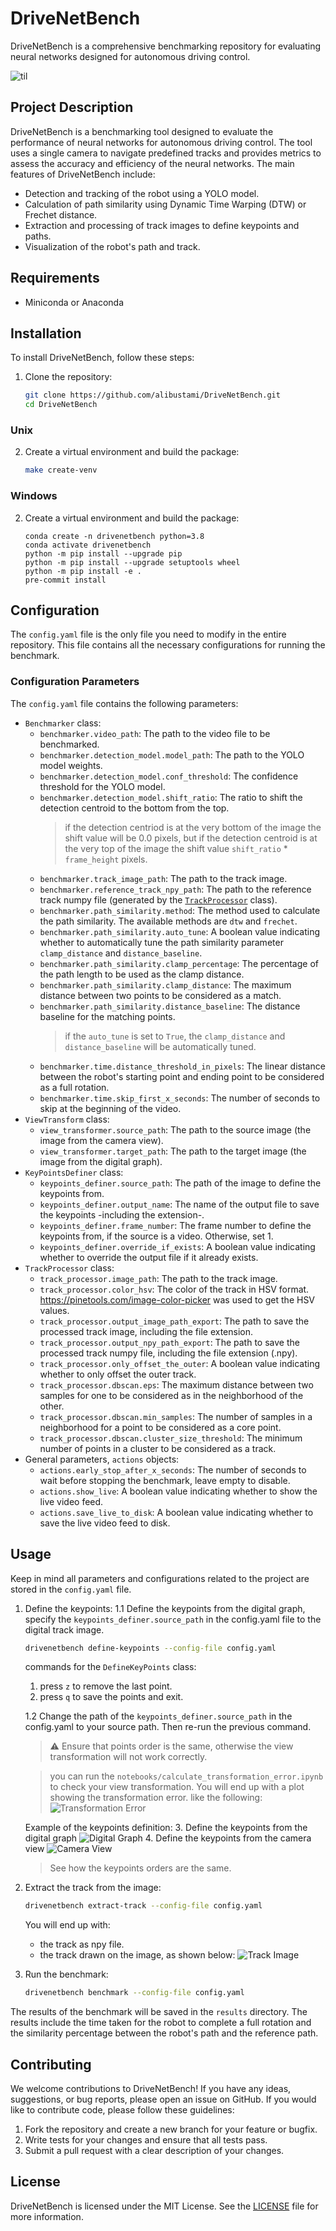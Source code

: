 # DriveNetBench

DriveNetBench is a comprehensive benchmarking repository for evaluating neural networks designed for autonomous driving control.


![til](./assets/bench.gif)

## Project Description

DriveNetBench is a benchmarking tool designed to evaluate the performance of neural networks for autonomous driving control. The tool uses a single camera to navigate predefined tracks and provides metrics to assess the accuracy and efficiency of the neural networks. The main features of DriveNetBench include:

- Detection and tracking of the robot using a YOLO model.
- Calculation of path similarity using Dynamic Time Warping (DTW) or Frechet distance.
- Extraction and processing of track images to define keypoints and paths.
- Visualization of the robot's path and track.

## Requirements

- Miniconda or Anaconda

## Installation

To install DriveNetBench, follow these steps:

1. Clone the repository:
   ```bash
   git clone https://github.com/alibustami/DriveNetBench.git
   cd DriveNetBench
   ```
### Unix
2. Create a virtual environment and build the package:
   ```bash
   make create-venv
   ```

### Windows
2. Create a virtual environment and build the package:
   ```
   conda create -n drivenetbench python=3.8
   conda activate drivenetbench
   python -m pip install --upgrade pip
   python -m pip install --upgrade setuptools wheel
   python -m pip install -e .
   pre-commit install
   ```

## Configuration

The `config.yaml` file is the only file you need to modify in the entire repository. This file contains all the necessary configurations for running the benchmark.

### Configuration Parameters

The `config.yaml` file contains the following parameters:
- `Benchmarker` class:
   - `benchmarker.video_path`: The path to the video file to be benchmarked.
   - `benchmarker.detection_model.model_path`: The path to the YOLO model weights.
   - `benchmarker.detection_model.conf_threshold`: The confidence threshold for the YOLO model.
   - `benchmarker.detection_model.shift_ratio`: The ratio to shift the detection centroid to the bottom from the top.
       > if the detection centriod is at the very bottom of the image the shift value will be 0.0 pixels, but if the detection centroid is at the very top of the image the shift value `shift_ratio` * `frame_height` pixels.
   - `benchmarker.track_image_path`: The path to the track image.
   - `benchmarker.reference_track_npy_path`: The path to the reference track numpy file (generated by the [`TrackProcessor`](https://github.com/alibustami/DriveNetBench/blob/7df9007bed8fb125752df4b8950018982b411c0c/drivenetbench/utilities/track_processor.py#L15) class).
   - `benchmarker.path_similarity.method`: The method used to calculate the path similarity. The available methods are `dtw` and `frechet`.
   - `benchmarker.path_similarity.auto_tune`: A boolean value indicating whether to automatically tune the path similarity parameter `clamp_distance` and `distance_baseline`.
   - `benchmarker.path_similarity.clamp_percentage`: The percentage of the path length to be used as the clamp distance.
   - `benchmarker.path_similarity.clamp_distance`: The maximum distance between two points to be considered as a match.
   - `benchmarker.path_similarity.distance_baseline`: The distance baseline for the matching points.
       > if the `auto_tune` is set to `True`, the `clamp_distance` and `distance_baseline` will be automatically tuned.
   - `benchmarker.time.distance_threshold_in_pixels`: The linear distance between the robot's starting point and ending point to be considered as a full rotation.
   - `benchmarker.time.skip_first_x_seconds`: The number of seconds to skip at the beginning of the video.
- `ViewTransform` class:
  - `view_transformer.source_path`: The path to the source image (the image from the camera view).
  - `view_transformer.target_path`: The path to the target image (the image from the digital graph).
- `KeyPointsDefiner` class:
  - `keypoints_definer.source_path`: The path of the image to define the keypoints from.
  - `keypoints_definer.output_name`: The name of the output file to save the keypoints -including the extension-.
  - `keypoints_definer.frame_number`: The frame number to define the keypoints from, if the source is a video. Otherwise, set 1.
  - `keypoints_definer.override_if_exists`: A boolean value indicating whether to override the output file if it already exists.
- `TrackProcessor` class:
  - `track_processor.image_path`: The path to the track image.
  - `track_processor.color_hsv`: The color of the track in HSV format. https://pinetools.com/image-color-picker was used to get the HSV values.
  - `track_processor.output_image_path_export`: The path to save the processed track image, including the file extension.
  - `track_processor.output_npy_path_export`: The path to save the processed track numpy file, including the file extension (.npy).
  - `track_processor.only_offset_the_outer`: A boolean value indicating whether to only offset the outer track.
  - `track_processor.dbscan.eps`: The maximum distance between two samples for one to be considered as in the neighborhood of the other.
  - `track_processor.dbscan.min_samples`: The number of samples in a neighborhood for a point to be considered as a core point.
  - `track_processor.dbscan.cluster_size_threshold`: The minimum number of points in a cluster to be considered as a track.
- General parameters, `actions` objects:
  - `actions.early_stop_after_x_seconds`: The number of seconds to wait before stopping the benchmark, leave empty to disable.
  - `actions.show_live`: A boolean value indicating whether to show the live video feed.
  - `actions.save_live_to_disk`: A boolean value indicating whether to save the live video feed to disk.

## Usage

Keep in mind all parameters and configurations related to the project are stored in the `config.yaml` file.

1. Define the keypoints:
   1.1 Define the keypoints from the digital graph, specify the `keypoints_definer.source_path` in the config.yaml file to the digital track image.
   ```bash
   drivenetbench define-keypoints --config-file config.yaml
   ```

   commands for the `DefineKeyPoints` class:
   1. press `z` to remove the last point.
   2. press `q` to save the points and exit.


   1.2 Change the path of the `keypoints_definer.source_path` in the config.yaml to your source path. Then re-run the previous command.

   > ⚠️ Ensure that points order is the same, otherwise the view transformation will not work correctly.

   > you can run the `notebooks/calculate_transformation_error.ipynb` to check your view transformation. You will end up with a plot showing the transformation error. like the following:
   ![Transformation Error](./assets/transformation_error.png)

   Example of the keypoints definition:
   3. Define the keypoints from the digital graph
      ![Digital Graph](./assets/define-keypoints-track.png)
   4. Define the keypoints from the camera view
      ![Camera View](./assets/define-keypoints-camera.png)

   > See how the keypoints orders are the same.

2. Extract the track from the image:
   ```bash
   drivenetbench extract-track --config-file config.yaml
   ```

   You will end up with:
   - the track as npy file.
   - the track drawn on the image, as shown below:
     ![Track Image](./assets/new_track/annotated_track.jpg)

3. Run the benchmark:
   ```bash
   drivenetbench benchmark --config-file config.yaml
   ```

The results of the benchmark will be saved in the `results` directory. The results include the time taken for the robot to complete a full rotation and the similarity percentage between the robot's path and the reference path.

## Contributing

We welcome contributions to DriveNetBench! If you have any ideas, suggestions, or bug reports, please open an issue on GitHub. If you would like to contribute code, please follow these guidelines:

1. Fork the repository and create a new branch for your feature or bugfix.
2. Write tests for your changes and ensure that all tests pass.
3. Submit a pull request with a clear description of your changes.

## License

DriveNetBench is licensed under the MIT License. See the [LICENSE](LICENSE) file for more information.
